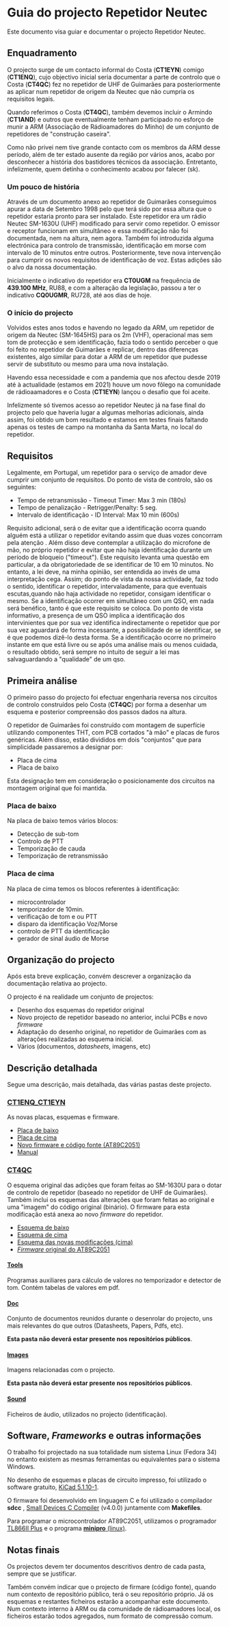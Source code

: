 # Guia do projecto Repetidor Neutec

Este documento visa guiar e documentar o projecto Repetidor Neutec.

## Enquadramento

O projecto surge de um contacto informal do Costa (**CT1EYN**) comigo
(**CT1ENQ**), cujo objectivo inicial seria documentar a parte de controlo que o
Costa (**CT4QC**) fez no repetidor de UHF de Guimarães para posteriormente as 
aplicar num repetidor de origem da Neutec que não cumpria os requisitos legais.

Quando referimos o Costa (**CT4QC**), também devemos incluir o Armindo
(**CT1AND**) e outros que eventualmente tenham participado no esforço de munir a
ARM (Associação de Rádioamadores do Minho) de um conjunto de repetidores de
"construção caseira".

Como não privei nem tive grande contacto com os membros da ARM desse período,
além de ter estado ausente da região por vários anos, acabo por desconhecer a
história dos bastidores técnicos da associação. Entretanto, infelizmente, quem 
detinha o conhecimento acabou por falecer (sk).

### Um pouco de história

Através de um documento anexo ao repetidor de Guimarães conseguimos apurar a
data de Setembro 1998 pelo que terá sido por essa altura que o repetidor estaria
pronto para ser instalado. Este repetidor era um rádio Neutec SM-1630U (UHF)
modificado para servir como repetidor. O emissor e receptor funcionam em
simultâneo e essa modificação não foi documentada, nem na altura, nem agora.
Também foi introduzida alguma electrónica para controlo de transmissão, 
identificação em morse com intervalo de 10 minutos entre outros.
Posteriormente, teve nova intervenção para cumprir os novos requisitos de
identificação de voz. Estas adições são o alvo da nossa documentação.

Inicialmente o indicativo do repetidor era **CT0UGM** na frequência de 
**439.100 MHz**, RU88, e com a alteração da legislação, passou a ter o
indicativo **CQ0UGMR**, RU728, até aos dias de hoje.

### O início do projecto

Volvidos estes anos todos e havendo no legado da ARM, um repetidor de origem da
Neutec (SM-1645HS) para os 2m (VHF), operacional mas sem tom de protecção e sem 
identificação, fazia todo o sentido perceber o que foi feito no repetidor de 
Guimarães e replicar, dentro das diferenças existentes, algo similar para dotar
a ARM de um repetidor que pudesse servir de substituto ou mesmo para uma nova
instalação. 

Havendo essa necessidade e com a pandemia que nos afectou desde 2019 até à
actualidade (estamos em 2021) houve um novo fôlego na comunidade de 
rádioaamadores e o Costa (**CT1EYN**) lançou o desafio que foi aceite.

Infelizmente só tivemos acesso ao repetidor Neutec já na fase final do projecto
pelo que haveria lugar a algumas melhorias adicionais, ainda assim, foi obtido
um bom resultado e estamos em testes finais faltando apenas os testes de campo
na montanha da Santa Marta, no local do repetidor.

## Requisitos

Legalmente, em Portugal, um repetidor para o serviço de amador deve cumprir um
conjunto de requisitos. Do ponto de vista de controlo, são os seguintes:

- Tempo de retransmissão - Timeout Timer: Max 3 min (180s)
- Tempo de penalização - Retrigger/Penalty: 5 seg.
- Intervalo de identificação - ID Interval: Max 10 min (600s)

Requisito adicional, será o de evitar que a identificação ocorra quando alguém
está a utilizar o repetidor evitando assim que duas vozes concorram pela atenção
. Além disso deve contemplar a utilização do microfone de mão, no próprio
repetidor e evitar que não haja identificação durante um período de bloqueio
("timeout"). Este requisito levanta uma questão em particular, a da
obrigatoriedade de se identificar de 10 em 10 minutos. No entanto, a lei deve,
na minha opinião, ser entendida ao invés de uma interpretação cega. Assim; 
do ponto de vista da nossa actividade, faz todo o sentido, identificar o
repetidor, intervaladamente, para que eventuais escutas,quando não haja 
actividade no repetidor, consigam identificar o mesmo.
Se a identificação ocorrer em simultâneo com um QSO, em nada será benéfico, 
tanto é que este requisito se coloca. Do ponto de vista informativo, a presença
de um QSO implica a identificação dos intervinientes que por sua vez identifica
indirectamente o repetidor que por sua vez aguardará de forma incessante, a
possibilidade de se identificar, se é que podemos dizê-lo desta forma. Se a 
identificação ocorre no primeiro instante em que está livre ou se após uma
análise mais ou menos cuidada, o resultado obtido, será sempre no intuito de
seguir a lei mas salvaguardando a "qualidade" de um qso.

## Primeira análise

O primeiro passo do projecto foi efectuar engenharia reversa nos circuitos de
controlo construídos pelo Costa (**CT4QC**) por forma a desenhar um esquema e
posterior compreensão dos passos dados na altura. 

O repetidor de Guimarães foi construído com montagem de superfície utilizando
componentes THT, com PCB cortados "à mão" e placas de furos genéricas. Além
disso, estão divididos em dois "conjuntos" que para simplicidade passaremos a
designar por:

- Placa de cima
- Placa de baixo

Esta designação tem em consideração o posicionamente dos circuitos na montagem
original que foi mantida.

### Placa de baixo

Na placa de baixo temos vários blocos:

- Detecção de sub-tom
- Controlo de PTT
- Temporização de cauda
- Temporização de retransmissão

### Placa de cima

Na placa de cima temos os blocos referentes à identificação:

- microcontrolador
 - temporizador de 10min.
 - verificação de tom e ou PTT
 - disparo da identificação Voz/Morse
- controlo de PTT da identificação
- gerador de sinal áudio de Morse

## Organização do projecto

Após esta breve explicação, convém descrever a organização da documentação
relativa ao projecto. 

O projecto é na realidade um conjunto de projectos:

- Desenho dos esquemas do repetidor original
- Novo projecto de repetidor baseado no anterior, inclui PCBs e novo *firmware*
- Adaptação do desenho original, no repetidor de Guimarães com as alterações
realizadas ao esquema inicial.
- Vários (documentos, *datasheets*, imagens, etc)

## Descrição detalhada

Segue uma descrição, mais detalhada, das várias pastas deste projecto.

### [CT1ENQ_CT1EYN](./CT1ENQ_CT1EYN/)

As novas placas, esquemas e firmware.

- [Placa de baixo](./CT1ENQ_CT1EYN/bottom)
- [Placa de cima](./CT1ENQ_CT1EYN/top)
- [Novo firmware e código fonte (AT89C2051)](./CT1ENQ_CT1EYN/firmware)
- [Manual](./CT1ENQ_CT1EYN/manual)

### [CT4QC](./CT4QC)

O esquema original das adições que foram feitas ao SM-1630U para o dotar de
controlo de repetidor (baseado no repetidor de UHF de Guimarães). Também inclui
os esquemas das alterações que foram feitas ao original e uma "imagem" do
código original (binário). O firmware para esta modificação está anexa ao
novo *firmware* do repetidor.

- [Esquema de baixo](./CT4QC/original/bottom)
- [Esquema de cima](./CT4QC/original/top)
- [Esquema das novas modificações (cima)](./CT4QC/mod/)
- [*Firmware* original do AT89C2051](./CT4QC/original/firmware)

#### [Tools](./tools)

Programas auxiliares para cálculo de valores no temporizador e detector de tom.
Contém tabelas de valores em pdf.

#### [Doc](./doc/)
  
Conjunto de documentos reunidos durante o desenrolar do projecto, uns mais
relevantes do que outros (Datasheets, Papers, Pdfs, etc).

**Esta pasta não deverá estar presente nos repositórios públicos**.

#### [Images](./images/)

Imagens relacionadas com o projecto.

**Esta pasta não deverá estar presente nos repositórios públicos**.

#### [Sound](./sound/)

Ficheiros de áudio, utilizados no projecto (identificação).

## Software, *Frameworks* e outras informações

O trabalho foi projectado na sua totalidade num sistema Linux (Fedora 34) no
entanto existem as mesmas ferramentas ou equivalentes para o sistema Windows.

No desenho de esquemas e placas de circuito impresso, foi utilizado o
software gratuito, [KiCad 5.1.10-1](https://www.kicad.org).

O firmware foi desenvolvido em linguagem C e foi utilizado o compilador **sdcc**
, [Small Devices C Compiler](http://sdcc.sourceforge.net/) (v4.0.0) juntamente
com **Makefiles**.

Para programar o microcontrolador AT89C2051, utilizamos o programador
[TL866II Plus](http://www.autoelectric.cn/en/tl866_main.html) e o programa
[**minipro** (linux)](https://gitlab.com/DavidGriffith/minipro/).

## Notas finais

Os projectos devem ter documentos descritivos dentro de cada pasta, sempre que
se justificar.

Também convém indicar que o projecto de firmare (código fonte), quando num
contexto de repositório público, terá o seu repositório próprio. Já os esquemas
e restantes ficheiros estarão a acompanhar este documento. Num contexto interno
à ARM ou da comunidade de rádioamadores local, os ficheiros estarão todos 
agregados, num formato de compressão comum.
